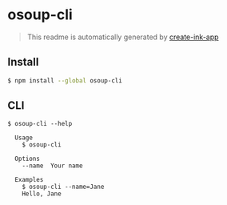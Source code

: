 # osoup-cli

> This readme is automatically generated by [create-ink-app](https://github.com/vadimdemedes/create-ink-app)

## Install

```bash
$ npm install --global osoup-cli
```

## CLI

```
$ osoup-cli --help

  Usage
    $ osoup-cli

  Options
    --name  Your name

  Examples
    $ osoup-cli --name=Jane
    Hello, Jane
```
